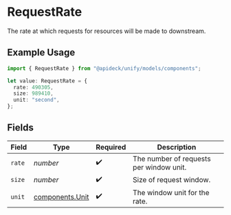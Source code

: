 # RequestRate

The rate at which requests for resources will be made to downstream.

## Example Usage

```typescript
import { RequestRate } from "@apideck/unify/models/components";

let value: RequestRate = {
  rate: 490305,
  size: 989410,
  unit: "second",
};
```

## Fields

| Field                                              | Type                                               | Required                                           | Description                                        |
| -------------------------------------------------- | -------------------------------------------------- | -------------------------------------------------- | -------------------------------------------------- |
| `rate`                                             | *number*                                           | :heavy_check_mark:                                 | The number of requests per window unit.            |
| `size`                                             | *number*                                           | :heavy_check_mark:                                 | Size of request window.                            |
| `unit`                                             | [components.Unit](../../models/components/unit.md) | :heavy_check_mark:                                 | The window unit for the rate.                      |